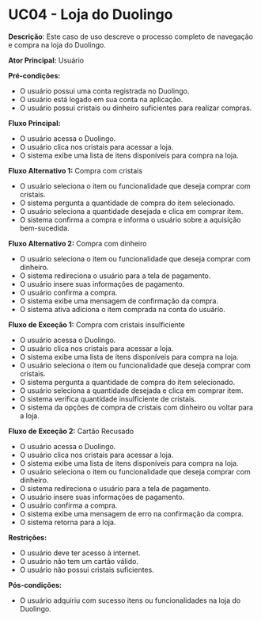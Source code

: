 # UC04 - Loja do Duolingo

**Descrição**: Este caso de uso descreve o processo completo de navegação e compra na loja do Duolingo.

**Ator Principal:** Usuário

**Pré-condições:**

- O usuário possui uma conta registrada no Duolingo.
- O usuário está logado em sua conta na aplicação.
- O usuário possui cristais ou dinheiro suficientes para realizar compras.

**Fluxo Principal:**

- O usuário acessa o Duolingo.
- O usuário clica nos cristais para acessar a loja.
- O sistema exibe uma lista de itens disponíveis para compra na loja.

**Fluxo Alternativo 1:** Compra com cristais

- O usuário seleciona o item ou funcionalidade que deseja comprar com cristais.
- O sistema pergunta a quantidade de compra do item selecionado.
- O usuário seleciona a quantidade desejada e clica em comprar item.
- O sistema confirma a compra e informa o usuário sobre a aquisição bem-sucedida.

**Fluxo Alternativo 2:** Compra com dinheiro

- O usuário seleciona o item ou funcionalidade que deseja comprar com dinheiro.
- O sistema redireciona o usuário para a tela de pagamento.
- O usuário insere suas informações de pagamento.
- O usuário confirma a compra.
- O sistema exibe uma mensagem de confirmação da compra.
- O sistema ativa adiciona o item comprada na conta do usuário.

**Fluxo de Exceção 1:** Compra com cristais insulficiente

- O usuário acessa o Duolingo.
- O usuário clica nos cristais para acessar a loja.
- O sistema exibe uma lista de itens disponíveis para compra na loja.
- O usuário seleciona o item ou funcionalidade que deseja comprar com cristais.
- O sistema pergunta a quantidade de compra do item selecionado.
- O usuário seleciona a quantidade desejada e clica em comprar item.
- O sistema verifica quantidade insulficiente de cristais.
- O sistema da opções de compra de cristais com dinheiro ou voltar para a loja.

**Fluxo de Exceção 2:** Cartão Recusado

- O usuário acessa o Duolingo.
- O usuário clica nos cristais para acessar a loja.
- O sistema exibe uma lista de itens disponíveis para compra na loja.
- O usuário seleciona o item ou funcionalidade que deseja comprar com dinheiro.
- O sistema redireciona o usuário para a tela de pagamento.
- O usuário insere suas informações de pagamento.
- O usuário confirma a compra.
- O sistema exibe uma mensagem de erro na confirmação da compra.
- O sistema retorna para a loja.

**Restrições:**

- O usuário deve ter acesso à internet.
- O usuário não tem um cartão válido.
- O usuário não possui cristais suficientes.

**Pós-condições:**

- O usuário adquiriu com sucesso itens ou funcionalidades na loja do Duolingo.